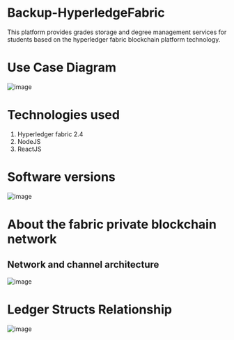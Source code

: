 # Backup-HyperledgeFabric
This platform provides grades storage and degree management services for students based on the hyperledger fabric blockchain platform technology.
# Use Case Diagram
![image](https://github.com/Anh2208/Hyperledge-Fabric-for-Education/assets/115959471/291417b7-9ef2-47a3-8022-1ad40ccfda66)
# Technologies used
1. Hyperledger fabric 2.4
2. NodeJS
3. ReactJS
# Software versions
![image](https://github.com/Anh2208/Hyperledge-Fabric-for-Education/assets/115959471/072839bf-5b22-4626-b4ae-041ac7db8413)

# About the fabric private blockchain network
## Network and channel architecture
![image](https://github.com/Anh2208/Hyperledge-Fabric-for-Education/assets/115959471/2800f608-7dde-4b4c-8131-64871cec42c4)

# Ledger Structs Relationship
![image](https://github.com/Anh2208/Hyperledge-Fabric-for-Education/assets/115959471/771a7d91-6f71-404e-b4bf-ae9ad7b73c49)


